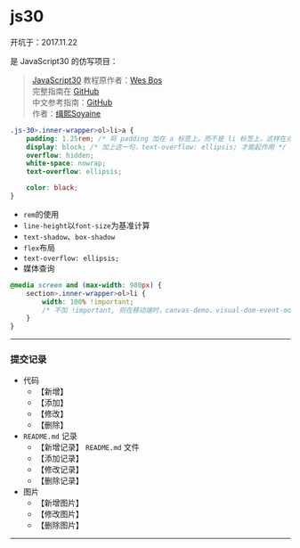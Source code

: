# js30

开坑于：2017.11.22

是 JavaScript30 的仿写项目：
> [JavaScript30](https://javascript30.com) 教程原作者：[Wes Bos](https://github.com/wesbos)    
> 完整指南在 [GitHub](https://github.com/soyaine/JavaScript30)  
> 中文参考指南：[GitHub](https://github.com/soyaine/JavaScript30)  
> 作者：[缉熙Soyaine](https://github.com/soyaine)


```css
.js-30>.inner-wrapper>ol>li>a {
    padding: 1.25rem; /* 将 padding 加在 a 标签上，而不是 li 标签上，这样在点击空白处的时候就等同于点击链接文字，也能达到打开链接的效果；同时，用 a 撑开 li，等同于将 padding 直接加在 li 上。 */
    display: block; /* 加上这一句，text-overflow: ellipsis; 才能起作用 */
    overflow: hidden;
    white-space: nowrap;
    text-overflow: ellipsis;

    color: black;
}
```

- `rem`的使用
- `line-height`以`font-size`为基准计算
- `text-shadow`、`box-shadow`
- `flex`布局
- `text-overflow: ellipsis;`
- 媒体查询
```css
@media screen and (max-width: 980px) {
    section>.inner-wrapper>ol>li {
        width: 100% !important; 
        /* 不加 !important, 则在移动端时，canvas-demo、visual-dom-event-model 下的两个预览链接仍是并排，原因暂不明，猜测是优先级？哪个更具体用哪个？ */
    }
}
```

---

### 提交记录
- 代码
    - 【新增】
    - 【添加】
    - 【修改】
    - 【删除】
- `README.md` 记录 
    - 【新增记录】 `README.md` 文件
    - 【添加记录】
    - 【修改记录】
    - 【删除记录】
- 图片
    - 【新增图片】
    - 【修改图片】
    - 【删除图片】
---